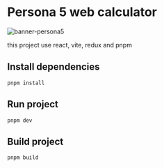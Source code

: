 # Persona 5 web calculator
![banner-persona5](https://user-images.githubusercontent.com/64051193/177045877-a58db6ae-9743-49c5-89e5-224b6a2663c2.png)


this project use react, vite, redux and pnpm 

## Install dependencies
```
pnpm install
```

## Run project 
```
pnpm dev
```

## Build project 
```
pnpm build
```

